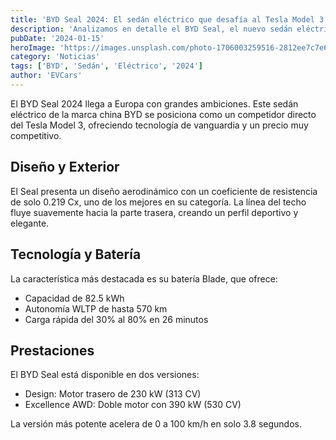 ```yaml
---
title: 'BYD Seal 2024: El sedán eléctrico que desafía al Tesla Model 3'
description: 'Analizamos en detalle el BYD Seal, el nuevo sedán eléctrico que promete revolucionar el mercado con su tecnología Blade Battery y un precio competitivo.'
pubDate: '2024-01-15'
heroImage: 'https://images.unsplash.com/photo-1706003259516-2812ee7c7e6d'
category: 'Noticias'
tags: ['BYD', 'Sedán', 'Eléctrico', '2024']
author: 'EVCars'
---
```


El BYD Seal 2024 llega a Europa con grandes ambiciones. Este sedán eléctrico de la marca china BYD se posiciona como un competidor directo del Tesla Model 3, ofreciendo tecnología de vanguardia y un precio muy competitivo.

## Diseño y Exterior

El Seal presenta un diseño aerodinámico con un coeficiente de resistencia de solo 0.219 Cx, uno de los mejores en su categoría. La línea del techo fluye suavemente hacia la parte trasera, creando un perfil deportivo y elegante.

## Tecnología y Batería

La característica más destacada es su batería Blade, que ofrece:
- Capacidad de 82.5 kWh
- Autonomía WLTP de hasta 570 km
- Carga rápida del 30% al 80% en 26 minutos

## Prestaciones

El BYD Seal está disponible en dos versiones:
- Design: Motor trasero de 230 kW (313 CV)
- Excellence AWD: Doble motor con 390 kW (530 CV)

La versión más potente acelera de 0 a 100 km/h en solo 3.8 segundos.
